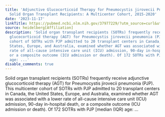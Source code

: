 ```yaml
---
title: 'Adjunctive Glucocorticoid Therapy for Pneumocystis jirovecii Pneumonia in
  Solid Organ Transplant Recipients: A Multicenter Cohort, 2015-2020'
date: '2023-11-17'
linkTitle: https://pubmed.ncbi.nlm.nih.gov/37977229/?utm_source=curl&utm_medium=rss&utm_campaign=pubmed-2&utm_content=1FakS-2QOkCT8HsMOQP1bCRQ4YzyumYOmxmF0moLsQ3dFB1E9V&fc=20220326224207&ff=20231118170631&v=2.17.9.post6+86293ac
source: heidelberg[Affiliation]
description: 'Solid organ transplant recipients (SOTRs) frequently receive adjunctive
  glucocorticoid therapy (AGT) for Pneumocystis jirovecii pneumonia (PJP). This multicenter
  cohort of SOTRs with PJP admitted to 20 transplant centers in Canada, the United
  States, Europe, and Australia, examined whether AGT was associated with a lower
  rate of all-cause intensive care unit (ICU) admission, 90-day in-hospital death,
  or a composite outcome (ICU admission or death). Of 172 SOTRs with PJP [median (IQR)
  age: ...'
disable_comments: true
---
```

Solid organ transplant recipients (SOTRs) frequently receive adjunctive glucocorticoid therapy (AGT) for Pneumocystis jirovecii pneumonia (PJP). This multicenter cohort of SOTRs with PJP admitted to 20 transplant centers in Canada, the United States, Europe, and Australia, examined whether AGT was associated with a lower rate of all-cause intensive care unit (ICU) admission, 90-day in-hospital death, or a composite outcome (ICU admission or death). Of 172 SOTRs with PJP [median (IQR) age: ...